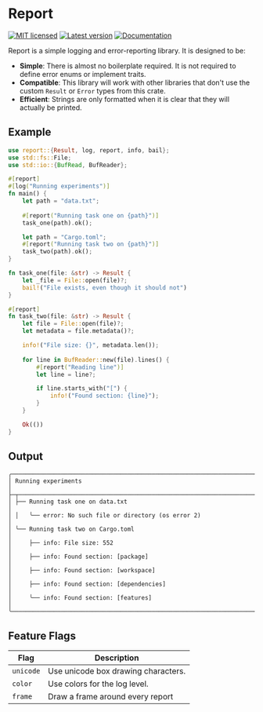 # Report

[![MIT licensed][mit-badge]][mit-url]
[![Latest version](https://img.shields.io/crates/v/report.svg)](https://crates.io/crates/report)
[![Documentation](https://docs.rs/report/badge.svg)](https://docs.rs/report)

[mit-badge]: https://img.shields.io/badge/license-MIT-blue.svg
[mit-url]: https://github.com/K83FJ3M4/sync-lsp/blob/main/LICENSE

Report is a simple logging and error-reporting library. It is designed to be:
- **Simple**: There is almost no boilerplate required. It is not required to define error enums or implement traits.
- **Compatible**: This library will work with other libraries that don't use the custom `Result` or `Error` types from this crate.
- **Efficient**: Strings are only formatted when it is clear that they will actually be printed.

## Example

```rust
use report::{Result, log, report, info, bail};
use std::fs::File;
use std::io::{BufRead, BufReader};

#[report]
#[log("Running experiments")]
fn main() {
    let path = "data.txt";
    
    #[report("Running task one on {path}")]
    task_one(path).ok();

    let path = "Cargo.toml";
    #[report("Running task two on {path}")]
    task_two(path).ok();
}

fn task_one(file: &str) -> Result {
    let _file = File::open(file)?; 
    bail!("File exists, even though it should not")
}

#[report]
fn task_two(file: &str) -> Result {
    let file = File::open(file)?;
    let metadata = file.metadata()?;

    info!("File size: {}", metadata.len());
    
    for line in BufReader::new(file).lines() {
        #[report("Reading line")]
        let line = line?;

        if line.starts_with("[") {
            info!("Found section: {line}");
        }
    }

    Ok(())
}
```

## Output

```text
╭───────────────────────────────────────────────────────────────────────────────────────╮
│ Running experiments                                                                   │
├─┬─────────────────────────────────────────────────────────────────────────────────────┤
│ ├── Running task one on data.txt                                                      │
│ │   ╰── error: No such file or directory (os error 2)                                 │
│ ╰── Running task two on Cargo.toml                                                    │
│     ├── info: File size: 552                                                          │
│     ├── info: Found section: [package]                                                │
│     ├── info: Found section: [workspace]                                              │
│     ├── info: Found section: [dependencies]                                           │
│     ╰── info: Found section: [features]                                               │
╰───────────────────────────────────────────────────────────────────────────────────────╯
```

## Feature Flags

| Flag | Description |
|------|-------------|
| `unicode` | Use unicode box drawing characters. |
| `color` | Use colors for the log level. |
| `frame` | Draw a frame around every report |